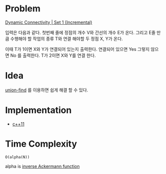 # Problem

[Dynamic Connectivity | Set 1 (Incremental)](https://www.geeksforgeeks.org/dynamic-connectivity-set-1-incremental/)

입력은 다음과 같다.  첫번째 줄에 정점의 개수 V와 간선의 개수 E가
온다. 그리고 E줄 만큼 수행해야 할 작업의 종류 T와 연결 해야할 두
정점 X, Y가 온다.

이때 T가 1이면 X와 Y가 연결되어 있는지 출력한다. 연결되어 있으면 Yes
그렇지 않으면 No 를 출력한다. T가 2이면 X와 Y를 연결 한다.

# Idea

[union-find](/doc/disjointset_unionfind.md) 를 이용하면 쉽게 해결 할
수 있다.

# Implementation

* [c++11](a.cpp)

# Time Complexity

```
O(alpha(N))
```

alpha is [inverse Ackermann function](https://en.wikipedia.org/wiki/Ackermann_function#Inverse)
